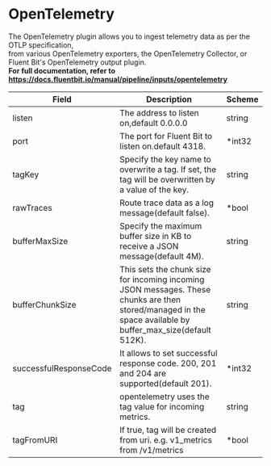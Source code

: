# OpenTelemetry

The OpenTelemetry plugin allows you to ingest telemetry data as per the OTLP specification, <br /> from various OpenTelemetry exporters, the OpenTelemetry Collector, or Fluent Bit's OpenTelemetry output plugin. <br /> **For full documentation, refer to https://docs.fluentbit.io/manual/pipeline/inputs/opentelemetry**


| Field | Description | Scheme |
| ----- | ----------- | ------ |
| listen | The address to listen on,default 0.0.0.0 | string |
| port | The port for Fluent Bit to listen on.default 4318. | *int32 |
| tagKey | Specify the key name to overwrite a tag. If set, the tag will be overwritten by a value of the key. | string |
| rawTraces | Route trace data as a log message(default false). | *bool |
| bufferMaxSize | Specify the maximum buffer size in KB to receive a JSON message(default 4M). | string |
| bufferChunkSize | This sets the chunk size for incoming incoming JSON messages. These chunks are then stored/managed in the space available by buffer_max_size(default 512K). | string |
| successfulResponseCode | It allows to set successful response code. 200, 201 and 204 are supported(default 201). | *int32 |
| tag | opentelemetry uses the tag value for incoming metrics. | string |
| tagFromURI | If true, tag will be created from uri. e.g. v1_metrics from /v1/metrics | *bool |
